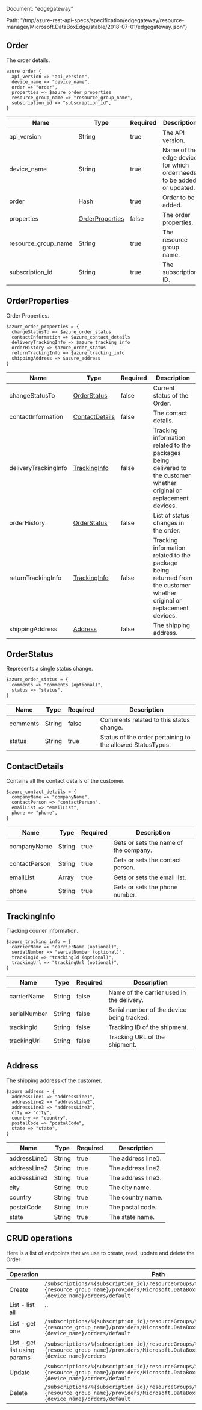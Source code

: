 Document: "edgegateway"


Path: "/tmp/azure-rest-api-specs/specification/edgegateway/resource-manager/Microsoft.DataBoxEdge/stable/2018-07-01/edgegateway.json")

## Order

The order details.

```puppet
azure_order {
  api_version => "api_version",
  device_name => "device_name",
  order => "order",
  properties => $azure_order_properties
  resource_group_name => "resource_group_name",
  subscription_id => "subscription_id",
}
```

| Name        | Type           | Required       | Description       |
| ------------- | ------------- | ------------- | ------------- |
|api_version | String | true | The API version. |
|device_name | String | true | Name of the edge device for which order needs to be added or updated. |
|order | Hash | true | Order to be added. |
|properties | [OrderProperties](#orderproperties) | false | The order properties. |
|resource_group_name | String | true | The resource group name. |
|subscription_id | String | true | The subscription ID. |
        
## OrderProperties

Order Properties.

```puppet
$azure_order_properties = {
  changeStatusTo => $azure_order_status
  contactInformation => $azure_contact_details
  deliveryTrackingInfo => $azure_tracking_info
  orderHistory => $azure_order_status
  returnTrackingInfo => $azure_tracking_info
  shippingAddress => $azure_address
}
```

| Name        | Type           | Required       | Description       |
| ------------- | ------------- | ------------- | ------------- |
|changeStatusTo | [OrderStatus](#orderstatus) | false | Current status of the Order. |
|contactInformation | [ContactDetails](#contactdetails) | false | The contact details. |
|deliveryTrackingInfo | [TrackingInfo](#trackinginfo) | false | Tracking information related to the packages being delivered to the customer whether original or replacement devices. |
|orderHistory | [OrderStatus](#orderstatus) | false | List of status changes in the order. |
|returnTrackingInfo | [TrackingInfo](#trackinginfo) | false | Tracking information related to the package being returned from the customer whether original or replacement devices. |
|shippingAddress | [Address](#address) | false | The shipping address. |
        
## OrderStatus

Represents a single status change.

```puppet
$azure_order_status = {
  comments => "comments (optional)",
  status => "status",
}
```

| Name        | Type           | Required       | Description       |
| ------------- | ------------- | ------------- | ------------- |
|comments | String | false | Comments related to this status change. |
|status | String | true | Status of the order pertaining to the allowed StatusTypes. |
        
## ContactDetails

Contains all the contact details of the customer.

```puppet
$azure_contact_details = {
  companyName => "companyName",
  contactPerson => "contactPerson",
  emailList => "emailList",
  phone => "phone",
}
```

| Name        | Type           | Required       | Description       |
| ------------- | ------------- | ------------- | ------------- |
|companyName | String | true | Gets or sets the name of the company. |
|contactPerson | String | true | Gets or sets the contact person. |
|emailList | Array | true | Gets or sets the email list. |
|phone | String | true | Gets or sets the phone number. |
        
## TrackingInfo

Tracking courier information.

```puppet
$azure_tracking_info = {
  carrierName => "carrierName (optional)",
  serialNumber => "serialNumber (optional)",
  trackingId => "trackingId (optional)",
  trackingUrl => "trackingUrl (optional)",
}
```

| Name        | Type           | Required       | Description       |
| ------------- | ------------- | ------------- | ------------- |
|carrierName | String | false | Name of the carrier used in the delivery. |
|serialNumber | String | false | Serial number of the device being tracked. |
|trackingId | String | false | Tracking ID of the shipment. |
|trackingUrl | String | false | Tracking URL of the shipment. |
        
        
        
## Address

The shipping address of the customer.

```puppet
$azure_address = {
  addressLine1 => "addressLine1",
  addressLine2 => "addressLine2",
  addressLine3 => "addressLine3",
  city => "city",
  country => "country",
  postalCode => "postalCode",
  state => "state",
}
```

| Name        | Type           | Required       | Description       |
| ------------- | ------------- | ------------- | ------------- |
|addressLine1 | String | true | The address line1. |
|addressLine2 | String | true | The address line2. |
|addressLine3 | String | true | The address line3. |
|city | String | true | The city name. |
|country | String | true | The country name. |
|postalCode | String | true | The postal code. |
|state | String | true | The state name. |



## CRUD operations

Here is a list of endpoints that we use to create, read, update and delete the Order

| Operation | Path | Verb | Description | OperationID |
| ------------- | ------------- | ------------- | ------------- | ------------- |
|Create|`/subscriptions/%{subscription_id}/resourceGroups/%{resource_group_name}/providers/Microsoft.DataBoxEdge/dataBoxEdgeDevices/%{device_name}/orders/default`|Put||Orders_CreateOrUpdate|
|List - list all|``||||
|List - get one|`/subscriptions/%{subscription_id}/resourceGroups/%{resource_group_name}/providers/Microsoft.DataBoxEdge/dataBoxEdgeDevices/%{device_name}/orders/default`|Get||Orders_Get|
|List - get list using params|`/subscriptions/%{subscription_id}/resourceGroups/%{resource_group_name}/providers/Microsoft.DataBoxEdge/dataBoxEdgeDevices/%{device_name}/orders`|Get||Orders_ListByDataBoxEdgeDevice|
|Update|`/subscriptions/%{subscription_id}/resourceGroups/%{resource_group_name}/providers/Microsoft.DataBoxEdge/dataBoxEdgeDevices/%{device_name}/orders/default`|Put||Orders_CreateOrUpdate|
|Delete|`/subscriptions/%{subscription_id}/resourceGroups/%{resource_group_name}/providers/Microsoft.DataBoxEdge/dataBoxEdgeDevices/%{device_name}/orders/default`|Delete||Orders_Delete|
